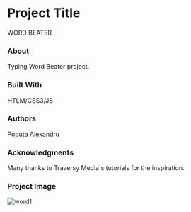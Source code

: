 # Project Title
WORD BEATER

### About
Typing Word Beater project.
### Built With
HTLM/CSS3/JS

### Authors
Poputa Alexandru

### Acknowledgments
Many thanks to Traversy Media's tutorials for the inspiration.

### Project Image

![word1](https://user-images.githubusercontent.com/33935806/51056745-52f89a00-15ec-11e9-9ad9-778f122eef02.png)


